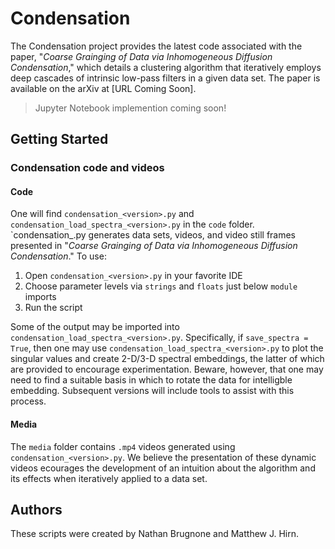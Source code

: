 # Condensation
The Condensation project provides the latest code associated with the paper, "_Coarse Grainging of Data via Inhomogeneous Diffusion Condensation_," which details a clustering algorithm that iteratively employs deep cascades of intrinsic low-pass filters in a given data set. The paper is available on the arXiv at [URL Coming Soon].  
>Jupyter Notebook implemention coming soon!    
## Getting Started
### Condensation code and videos
#### Code
One will find `condensation_<version>.py` and `condensation_load_spectra_<version>.py` in the `code` folder. `condensation_<version>.py generates data sets, videos, and video still frames presented in "_Coarse Grainging of Data via Inhomogeneous Diffusion Condensation_."  To use: 
1. Open `condensation_<version>.py` in your favorite IDE
2. Choose parameter levels via `strings` and `floats` just below `module` imports 
3. Run the script

Some of the output may be imported into `condensation_load_spectra_<version>.py`. Specifically, if `save_spectra = True`, then one may use `condensation_load_spectra_<version>.py` to plot the singular values and create 2-D/3-D spectral embeddings, the latter of which are provided to encourage experimentation. Beware, however, that one may need to find a suitable basis in which to rotate the data for intelligble embedding. Subsequent versions will include tools to assist with this process. 
#### Media
The `media` folder contains `.mp4` videos generated using `condensation_<version>.py`. We believe the presentation of these dynamic videos ecourages the development of an intuition about the algorithm and its effects when iteratively applied to a data set.  
## Authors
These scripts were created by Nathan Brugnone and Matthew J. Hirn.

